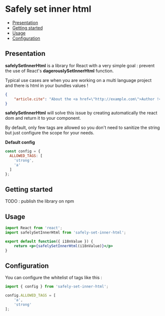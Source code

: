 # Safely set inner html

- [Presentation](#presentation)
- [Getting started](#getting-started)
- [Usage](#usage)
- [Configuration](#configuration)

## Presentation

**safelySetInnerHtml** is a library for React with a very simple goal : prevent the use
of React's **dagerouslySetInnerHtml** function.

Typical use cases are when you are working on a multi language project and there is html
in your bundles values !

```json
{
    "article.cite": "About the <a href=\"http://example.com\">Author !</a>"
}
```

**safelySetInnerHtml** will solve this issue by creating automatically the react dom and return
it to your component.

By default, only few tags are allowed so you don't need to sanitize the string but just configure
the scope for your needs.

**Default config**
```js
const config = {
  ALLOWED_TAGS: [
    'strong',
    'a'
  ]
};
```

## Getting started

TODO : publish the library on npm

## Usage

```jsx
import React from 'react';
import safelySetInnerHtml from 'safely-set-inner-html';

export default function({ i18nValue }) {
    return <p>{safelySetInnerHtml(i18nValue)}</p>
}
```

## Configuration

You can configure the whitelist of tags like this :

```js
import { config } from 'safely-set-inner-html';

config.ALLOWED_TAGS = [
    'a',
    'strong'
];
```
